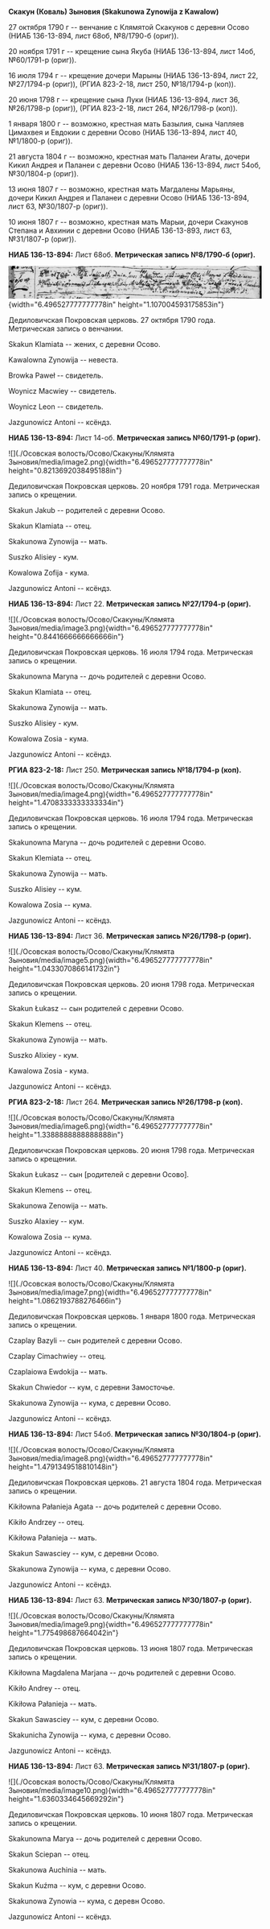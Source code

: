 **Скакун (Коваль) Зыновия (Skakunowa Zynowija z Kawalow)**

27 октября 1790 г -- венчание с Клямятой Скакунов с деревни Осово (НИАБ
136-13-894, лист 68об, №8/1790-б (ориг)).

20 ноября 1791 г -- крещение сына Якуба (НИАБ 136-13-894, лист 14об,
№60/1791-р (ориг)).

16 июля 1794 г -- крещение дочери Марыны (НИАБ 136-13-894, лист 22,
№27/1794-р (ориг)), (РГИА 823-2-18, лист 250, №18/1794-р (коп)).

20 июня 1798 г -- крещение сына Луки (НИАБ 136-13-894, лист 36,
№26/1798-р (ориг)), (РГИА 823-2-18, лист 264, №26/1798-р (коп)).

1 января 1800 г -- возможно, крестная мать Базылия, сына Чапляев
Цимахвея и Евдокии с деревни Осово (НИАБ 136-13-894, лист 40, №1/1800-р
(ориг)).

21 августа 1804 г -- возможно, крестная мать Паланеи Агаты, дочери Кикил
Андрея и Паланеи с деревни Осово (НИАБ 136-13-894, лист 54об, №30/1804-р
(ориг)).

13 июня 1807 г -- возможно, крестная мать Магдалены Марьяны, дочери
Кикил Андрея и Паланеи с деревни Осово (НИАБ 136-13-894, лист 63,
№30/1807-р (ориг)).

10 июня 1807 г -- возможно, крестная мать Марыи, дочери Скакунов Степана
и Авхинии с деревни Осово (НИАБ 136-13-893, лист 63, №31/1807-р (ориг)).

**НИАБ 136-13-894:** Лист 68об. **Метрическая запись №8/1790-б (ориг).**

![](./media/22f58636b279e732eacacc388c0ac753ddfeffcb.png){width="6.496527777777778in"
height="1.107004593175853in"}

Дедиловичская Покровская церковь. 27 октября 1790 года. Метрическая
запись о венчании.

Skakun Klamiata -- жених, с деревни Осовo.

Kawalowna Zynowija -- невеста.

Browka Paweł -- свидетель.

Woynicz Macwiey -- свидетель.

Woynicz Leon -- свидетель.

Jazgunowicz Antoni -- ксёндз.

**НИАБ 136-13-894:** Лист 14-об. **Метрическая запись №60/1791-р
(ориг).**

![](./Осовская волость/Осово/Скакуны/Клямята Зыновия/media/image2.png){width="6.496527777777778in"
height="0.8213692038495188in"}

Дедиловичская Покровская церковь. 20 ноября 1791 года. Метрическая
запись о крещении.

Skakun Jakub -- родителей с деревни Осовo.

Skakun Klamiata -- отец.

Skakunowa Zynowija -- мать.

Suszko Alisiey - кум.

Kowalowa Zofija - кума.

Jazgunowicz Antoni -- ксёндз.

**НИАБ 136-13-894:** Лист 22. **Метрическая запись №27/1794-р (ориг).**

![](./Осовская волость/Осово/Скакуны/Клямята Зыновия/media/image3.png){width="6.496527777777778in"
height="0.8441666666666666in"}

Дедиловичская Покровская церковь. 16 июля 1794 года. Метрическая запись
о крещении.

Skakunowna Maryna -- дочь родителей с деревни Осовo.

Skakun Klamiata -- отец.

Skakunowa Zynowija -- мать.

Suszko Alisiey - кум.

Kowalowa Zosia - кума.

Jazgunowicz Antoni -- ксёндз.

**РГИА 823-2-18:** Лист 250. **Метрическая запись №18/1794-р (коп).**

![](./Осовская волость/Осово/Скакуны/Клямята Зыновия/media/image4.png){width="6.496527777777778in"
height="1.4708333333333334in"}

Дедиловичская Покровская церковь. 16 июля 1794 года. Метрическая запись
о крещении.

Skakunowna Maryna -- дочь родителей с деревни Осово.

Skakun Klemiata -- отец.

Skakunowa Zynowija -- мать.

Suszko Alisiey -- кум.

Kowalowa Zosia -- кума.

Jazgunowicz Antoni -- ксёндз.

**НИАБ 136-13-894:** Лист 36. **Метрическая запись №26/1798-р (ориг).**

![](./Осовская волость/Осово/Скакуны/Клямята Зыновия/media/image5.png){width="6.496527777777778in"
height="1.0433070866141732in"}

Дедиловичская Покровская церковь. 20 июня 1798 года. Метрическая запись
о крещении.

Skakun Łukasz -- сын родителей с деревни Осовo.

Skakun Klemens -- отец.

Skakunowa Zynowija -- мать.

Suszko Alixiey - кум.

Kawalowa Zosia - кума.

Jazgunowicz Antoni -- ксёндз.

**РГИА 823-2-18:** Лист 264. **Метрическая запись №26/1798-р (коп).**

![](./Осовская волость/Осово/Скакуны/Клямята Зыновия/media/image6.png){width="6.496527777777778in"
height="1.3388888888888888in"}

Дедиловичская Покровская церковь. 20 июня 1798 года. Метрическая запись
о крещении.

Skakun Łukasz -- сын \[родителей с деревни Осовo\].

Skakun Klemens -- отец.

Skakunowa Zenowija -- мать.

Suszko Alaxiey -- кум.

Kowalowa Zosia -- кума.

Jazgunowicz Antoni -- ксёндз.

**НИАБ 136-13-894:** Лист 40. **Метрическая запись №1/1800-р (ориг).**

![](./Осовская волость/Осово/Скакуны/Клямята Зыновия/media/image7.png){width="6.496527777777778in"
height="1.0862193788276466in"}

Дедиловичская Покровская церковь. 1 января 1800 года. Метрическая запись
о крещении.

Czaplay Bazyli -- сын родителей с деревни Осовo.

Czaplay Cimachwiey -- отец.

Czaplaiowa Ewdokija -- мать.

Skakun Chwiedor -- кум, с деревни Замосточье.

Skakunowa Zynowija -- кума, с деревни Осовo.

Jazgunowicz Antoni -- ксёндз.

**НИАБ 136-13-894:** Лист 54об. **Метрическая запись №30/1804-р
(ориг).**

![](./Осовская волость/Осово/Скакуны/Клямята Зыновия/media/image8.png){width="6.496527777777778in"
height="1.4791349518810148in"}

Дедиловичская Покровская церковь. 21 августа 1804 года. Метрическая
запись о крещении.

Kikiłowna Pałanieja Agata -- дочь родителей с деревни Осовo.

Kikiło Andrzey -- отец.

Kikiłowa Pałanieja -- мать.

Skakun Sawasciey -- кум, с деревни Осовo.

Skakunowa Zynowija -- кума, с деревни Осовo.

Jazgunowicz Antoni -- ксёндз.

**НИАБ 136-13-894:** Лист 63. **Метрическая запись №30/1807-р (ориг).**

![](./Осовская волость/Осово/Скакуны/Клямята Зыновия/media/image9.png){width="6.496527777777778in"
height="1.775498687664042in"}

Дедиловичская Покровская церковь. 13 июня 1807 года. Метрическая запись
о крещении.

Kikiłowna Magdalena Marjana -- дочь родителей с деревни Осовo.

Kikiło Andrey -- отец.

Kikiłowa Pałanieja -- мать.

Skakun Sawasciey -- кум, с деревни Осовo.

Skakunicha Zynowija -- кума, с деревни Осовo.

Jazgunowicz Antoni -- ксёндз.

**НИАБ 136-13-894:** Лист 63. **Метрическая запись №31/1807-р (ориг).**

![](./Осовская волость/Осово/Скакуны/Клямята Зыновия/media/image10.png){width="6.496527777777778in"
height="1.6360334645669292in"}

Дедиловичская Покровская церковь. 10 июня 1807 года. Метрическая запись
о крещении.

Skakunowna Marya -- дочь родителей с деревни Осовo.

Skakun Sciepan -- отец.

Skakunowa Auchinia -- мать.

Skakun Kuźma -- кум, с деревни Осовo.

Skakunowa Zynowia -- кума, с деревн Осовo.

Jazgunowicz Antoni -- ксёндз.
